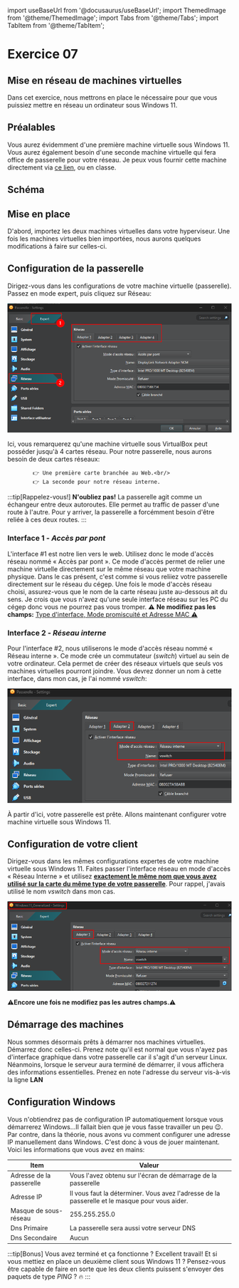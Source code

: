 import useBaseUrl from '@docusaurus/useBaseUrl';
import ThemedImage from '@theme/ThemedImage';
import Tabs from '@theme/Tabs';
import TabItem from '@theme/TabItem';

# Exercice 07

## Mise en réseau de machines virtuelles

Dans cet exercice, nous mettrons en place le nécessaire pour que vous puissiez mettre en réseau un ordinateur sous Windows 11.

## Préalables

Vous aurez évidemment d'une première machine virtuelle sous Windows 11. Vous aurez également besoin d'une seconde machine virtuelle qui fera office de passerelle pour votre réseau. Je peux vous fournir cette machine directement via [ce lien](https://cloud.tonprof.ca/index.php/s/in3n5MDqcHSqSt4/download/Passerelle.ova), ou en classe.

## Schéma

<div style={{textAlign: 'center'}}>
    <ThemedImage
        alt="Schéma"
        sources={{
            light: useBaseUrl('/img/Windows/Exercices/Exercice07_W.svg'),
            dark: useBaseUrl('/img/Windows/Exercices/Exercice07_D.svg'),
        }}
    />
</div>

## Mise en place

D'abord, importez les deux machines virtuelles dans votre hyperviseur. Une fois les machines virtuelles bien importées, nous aurons quelques modifications à faire sur celles-ci.

## Configuration de la passerelle

Dirigez-vous dans les configurations de votre machine virtuelle (passerelle). Passez en mode expert, puis cliquez sur Réseau:

![Interfaces](../Assets/Exercices/07/Interfaces.png)

Ici, vous remarquerez qu'une machine virtuelle sous VirtualBox peut posséder jusqu'à 4 cartes réseau. Pour notre passerelle, nous aurons besoin de deux cartes réseaux:

        	👉 Une première carte branchée au Web.<br/>
            👉 La seconde pour notre réseau interne.

:::tip[Rappelez-vous!]
**N'oubliez pas!** La passerelle agit comme un échangeur entre deux autoroutes. Elle permet au traffic de passer d'une route à l'autre. Pour y arriver, la passerelle a forcémment besoin d'être reliée à ces deux routes.
:::

### Interface 1 - *Accès par pont*

L'interface #1 est notre lien vers le web. Utilisez donc le mode d'accès réseau nommé « Accès par pont ». Ce mode d'accès permet de relier une machine virtuelle directement sur le même réseau que votre machine physique. Dans le cas présent, c'est comme si vous reliiez votre passerelle directement sur le réseau du cégep. Une fois le mode d'accès réseau choisi, assurez-vous que le nom de la carte réseau juste au-dessous ait du sens. Je crois que vous n'avez qu'une seule interface réseau sur les PC du cégep donc vous ne pourrez pas vous tromper. ⚠️ **Ne modifiez pas les champs:** <u> Type d'interface, Mode promiscuité et Adresse MAC ⚠️</u>

### Interface 2 - *Réseau interne*

Pour l'interface #2, nous utiliserons le mode d'accès réseau nommé « Réseau interne ». Ce mode crée un commutateur (*switch*) virtuel au sein de votre ordinateur. Cela permet de créer des réseaux virtuels que seuls vos machines virtuelles pourront joindre. Vous devrez donner un nom à cette interface, dans mon cas, je l'ai nommé *vswitch*:

![VSwitch](../Assets/Exercices/07/vswitch.png)

À partir d'ici, votre passerelle est prête. Allons maintenant configurer votre machine virtuelle sous Windows 11.

## Configuration de votre client

Dirigez-vous dans les mêmes configurations expertes de votre machine virtuelle sous Windows 11. Faites passer l'interface réseau en mode d'accès « Réseau Interne » et utilisez **<u>exactement le même nom que vous avez utilisé sur la carte du même type de votre passerelle</u>**. Pour rappel, j'avais utilisé le nom *vswitch* dans mon cas.

![CLientWin11](../Assets/Exercices/07/ClientWin11.png)

⚠️**Encore une fois ne modifiez pas les autres champs.**⚠️

## Démarrage des machines

Nous sommes désormais prêts à démarrer nos machines virtuelles. Démarrez donc celles-ci. Prenez note qu'il est normal que vous n'ayez pas d'interface graphique dans votre passerelle car il s'agit d'un serveur Linux. Néanmoins, lorsque le serveur aura terminé de démarrer, il vous affichera des informations essentielles. Prenez en note l'adresse du serveur vis-à-vis la ligne **LAN**

## Configuration Windows

Vous n'obtiendrez pas de configuration IP automatiquement lorsque vous démarrerez Windows...Il fallait bien que je vous fasse travailler un peu 😉. Par contre, dans la théorie, nous avons vu comment configurer une adresse IP manuellement dans Windows. C'est donc à vous de jouer maintenant. Voici les informations que vous avez en mains:

|Item|Valeur|
|----|------|
| Adresse de la passerelle | Vous l'avez obtenu sur l'écran de démarrage de la passerelle |
| Adresse IP | Il vous faut la déterminer. Vous avez l'adresse de la passerelle et le masque pour vous aider. |
| Masque de sous-réseau | 255.255.255.0 |
| Dns Primaire | La passerelle sera aussi votre serveur DNS |
| Dns Secondaire | Aucun |

:::tip[Bonus]
Vous avez terminé et ça fonctionne ? Excellent travail! Et si vous mettiez en place un deuxième client sous Windows 11 ? Pensez-vous être capable de faire en sorte que les deux clients puissent s'envoyer des paquets de type *PING* ? 🔥
:::